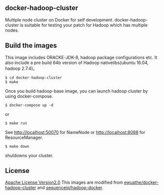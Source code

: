 docker-hadoop-cluster 
-----------------------

Multiple node cluster on Docker for self development. docker-hadoop-cluster is suitable for testing your patch for Hadoop which has multiple nodes.


Build the images 
------------
This image includes ORACKE-JDK-8, hadoop package configurations etc. It also include a pre build 64b version of Hadoop nativelibs(ubuntu 16.04, hadoop 2.7.4)。

```
$ cd docker-hadoop-cluster
$ make
```

Once you build hadoop-base image, you can launch hadoop cluster by using docker-compose.
```
$ docker-compose up -d
```
or
```
$ make run
```

See [http://localhost:50070](http://localhost:50070) for NameNode or [http://localhost:8088](http://localhost:8088) for ResourceManager.

```
$ make down
```

shutdowns your cluster.

License
-------

[Apache License Version2.0](http://www.apache.org/licenses/LICENSE-2.0) This images are modified from [ewuathe/docker-hadoop-cluster](https://github.com/Lewuathe/docker-hadoop-cluster) and [sequenceiq/hadoop-docker](https://github.com/sequenceiq/hadoop-docker).